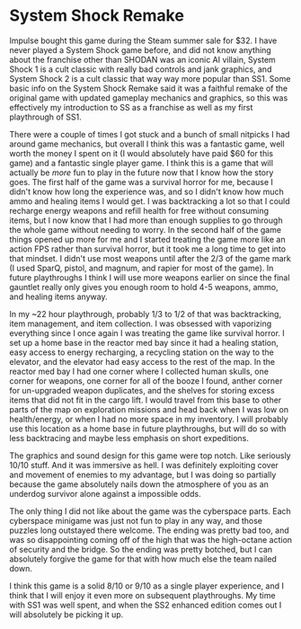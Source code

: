 System Shock Remake
===================

Impulse bought this game during the Steam summer sale for $32. I have never
played a System Shock game before, and did not know anything about the
franchise other than SHODAN was an iconic AI villain, System Shock 1 is a cult
classic with really bad controls and jank graphics, and System Shock 2 is a
cult classic that way way more popular than SS1. Some basic info on the System
Shock Remake said it was a faithful remake of the original game with updated
gameplay mechanics and graphics, so this was effectively my introduction to SS
as a franchise as well as my first playthrough of SS1.

There were a couple of times I got stuck and a bunch of small nitpicks I had
around game mechanics, but overall I think this was a fantastic game, well
worth the money I spent on it (I would absolutely have paid $60 for this game)
and a fantastic single player game. I think this is a game that will actually
be *more* fun to play in the future now that I know how the story goes. The
first half of the game was a survival horror for me, because I didn't know how
long the experience was, and so I didn't know how much ammo and healing items I
would get. I was backtracking a lot so that I could recharge energy weapons and
refill health for free without consuming items, but I now know that I had more
than enough supplies to go through the whole game without needing to worry. In
the second half of the game things opened up more for me and I started treating
the game more like an action FPS rather than survival horror, but it took me a
long time to get into that mindset. I didn't use most weapons until after the
2/3 of the game mark (I used SparQ, pistol, and magnum, and rapier for most of
the game). In future playthroughs I think I will use more weapons earlier on
since the final gauntlet really only gives you enough room to hold 4-5 weapons,
ammo, and healing items anyway.

In my ~22 hour playthrough, probably 1/3 to 1/2 of that was backtracking, item
management, and item collection. I was obsessed with vaporizing everything
since I once again I was treating the game like survival horror. I set up a
home base in the reactor med bay since it had a healing station, easy access to
energy recharging, a recycling station on the way to the elevator, and the
elevator had easy access to the rest of the map. In the reactor med bay I had
one corner where I collected human skulls, one corner for weapons, one corner
for all of the booze I found, anther corner for un-upgraded weapon duplicates,
and the shelves for storing excess items that did not fit in the cargo lift. I
would travel from this base to other parts of the map on exploration missions
and head back when I was low on health/energy, or when I had no more space in
my inventory. I will probably use this location as a home base in future
playthroughs, but will do so with less backtracing and maybe less emphasis on
short expeditions.

The graphics and sound design for this game were top notch. Like seriously
10/10 stuff. And it was immersive as hell. I was definitely exploiting cover
and movement of enemies to my advantage, but I was doing so partially because
the game absolutely nails down the atmosphere of you as an underdog survivor
alone against a impossible odds.

The only thing I did not like about the game was the cyberspace parts. Each
cyberspace minigame was just not fun to play in any way, and those puzzles long
outstayed there welcome. The ending was pretty bad too, and was so
disappointing coming off of the high that was the high-octane action of
security and the bridge. So the ending was pretty botched, but I can absolutely
forgive the game for that with how much else the team nailed down.

I think this game is a solid 8/10 or 9/10 as a single player experience, and I
think that I will enjoy it even more on subsequent playthroughs. My time with
SS1 was well spent, and when the SS2 enhanced edition comes out I will
absolutely be picking it up.
